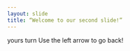 ```yaml
---
layout: slide
title: “Welcome to our second slide!”
---
```

yours turn
Use the left arrow to go back!
